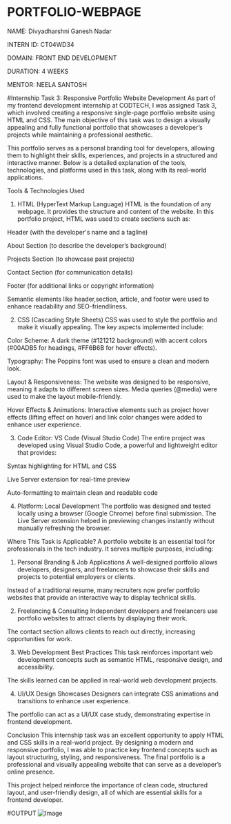 # PORTFOLIO-WEBPAGE

NAME: Divyadharshni Ganesh Nadar

INTERN ID: CT04WD34

DOMAIN: FRONT END DEVELOPMENT

DURATION: 4 WEEKS

MENTOR: NEELA SANTOSH

#Internship Task 3: Responsive Portfolio Website Development
As part of my frontend development internship at CODTECH, I was assigned Task 3, which involved creating a responsive single-page portfolio website using HTML and CSS. The main objective of this task was to design a visually appealing and fully functional portfolio that showcases a developer’s projects while maintaining a professional aesthetic.

This portfolio serves as a personal branding tool for developers, allowing them to highlight their skills, experiences, and projects in a structured and interactive manner. Below is a detailed explanation of the tools, technologies, and platforms used in this task, along with its real-world applications.

Tools & Technologies Used
1. HTML (HyperText Markup Language)
HTML is the foundation of any webpage. It provides the structure and content of the website. In this portfolio project, HTML was used to create sections such as:

Header (with the developer's name and a tagline)

About Section (to describe the developer’s background)

Projects Section (to showcase past projects)

Contact Section (for communication details)

Footer (for additional links or copyright information)

Semantic elements like header,section, article, and footer were used to enhance readability and SEO-friendliness.

2. CSS (Cascading Style Sheets)
CSS was used to style the portfolio and make it visually appealing. The key aspects implemented include:

Color Scheme: A dark theme (#121212 background) with accent colors (#00ADB5 for headings, #FF6B6B for hover effects).

Typography: The Poppins font was used to ensure a clean and modern look.

Layout & Responsiveness: The website was designed to be responsive, meaning it adapts to different screen sizes. Media queries (@media) were used to make the layout mobile-friendly.

Hover Effects & Animations: Interactive elements such as project hover effects (lifting effect on hover) and link color changes were added to enhance user experience.

3. Code Editor: VS Code (Visual Studio Code)
The entire project was developed using Visual Studio Code, a powerful and lightweight editor that provides:

Syntax highlighting for HTML and CSS

Live Server extension for real-time preview

Auto-formatting to maintain clean and readable code

4. Platform: Local Development
The portfolio was designed and tested locally using a browser (Google Chrome) before final submission. The Live Server extension helped in previewing changes instantly without manually refreshing the browser.

Where This Task is Applicable?
A portfolio website is an essential tool for professionals in the tech industry. It serves multiple purposes, including:

1. Personal Branding & Job Applications
A well-designed portfolio allows developers, designers, and freelancers to showcase their skills and projects to potential employers or clients.

Instead of a traditional resume, many recruiters now prefer portfolio websites that provide an interactive way to display technical skills.

2. Freelancing & Consulting
Independent developers and freelancers use portfolio websites to attract clients by displaying their work.

The contact section allows clients to reach out directly, increasing opportunities for work.

3. Web Development Best Practices
This task reinforces important web development concepts such as semantic HTML, responsive design, and accessibility.

The skills learned can be applied in real-world web development projects.

4. UI/UX Design Showcases
Designers can integrate CSS animations and transitions to enhance user experience.

The portfolio can act as a UI/UX case study, demonstrating expertise in frontend development.

Conclusion
This internship task was an excellent opportunity to apply HTML and CSS skills in a real-world project. By designing a modern and responsive portfolio, I was able to practice key frontend concepts such as layout structuring, styling, and responsiveness. The final portfolio is a professional and visually appealing website that can serve as a developer’s online presence.

This project helped reinforce the importance of clean code, structured layout, and user-friendly design, all of which are essential skills for a frontend developer.


#OUTPUT
![Image](https://github.com/user-attachments/assets/6e5190d0-5cb6-4abc-a084-bb3e55eafb6a)
